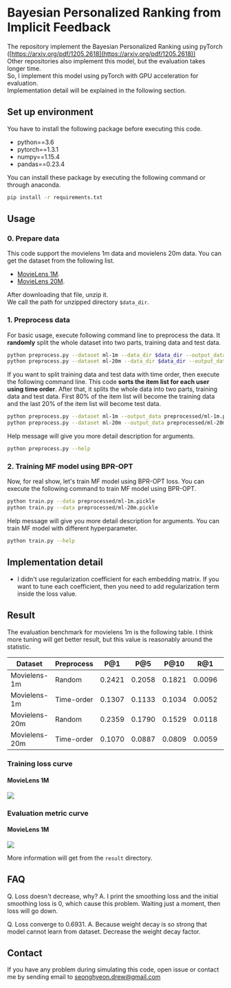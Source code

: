 Bayesian Personalized Ranking from Implicit Feedback
====================================================

The repository implement the Bayesian Personalized Ranking using pyTorch ([https://arxiv.org/pdf/1205.2618](https://arxiv.org/pdf/1205.2618))  
Other repositories also implement this model, but the evaluation takes longer time.  
So, I implement this model using pyTorch with GPU acceleration for evaluation.  
Implementation detail will be explained in the following section.  

## Set up environment

You have to install the following package before executing this code.

* python==3.6
* pytorch==1.3.1
* numpy==1.15.4
* pandas==0.23.4

You can install these package by executing the following command or through anaconda.

```bash
pip install -r requirements.txt
```

## Usage

### 0. Prepare data

This code support the movielens 1m data and movielens 20m data.
You can get the dataset from the following list.

* [MovieLens 1M](https://grouplens.org/datasets/movielens/1m/).
* [MovieLens 20M](https://grouplens.org/datasets/movielens/20m/).

After downloading that file, unzip it.  
We call the path for unzipped directory `$data_dir`.

### 1. Preprocess data

For basic usage, execute following command line to preprocess the data.
It **randomly** split the whole dataset into two parts, training data and test data.
```bash
python preprocess.py --dataset ml-1m --data_dir $data_dir --output_data preprocessed/ml-1m.pickle
python preprocess.py --dataset ml-20m --data_dir $data_dir --output_data preprocessed/ml-20m.pickle
```

If you want to split training data and test data with time order, then execute the following command line.
This code **sorts the item list for each user using time order**. After that, it splits the whole data into two parts, training data and test data.
First 80% of the item list will become the training data and the last 20% of the item list will become test data.
```bash
python preprocess.py --dataset ml-1m --output_data preprocessed/ml-1m.pickle --time_order
python preprocess.py --dataset ml-20m --output_data preprocessed/ml-20m.pickle --time_order
```

Help message will give you more detail description for arguments.

```bash
python preprocess.py --help
```

### 2. Training MF model using BPR-OPT

Now, for real show, let's train MF model using BPR-OPT loss.
You can execute the following command to train MF model using BPR-OPT.

```bash
python train.py --data preprocessed/ml-1m.pickle
python train.py --data preprocessed/ml-20m.pickle
```

Help message will give you more detail description for arguments.
You can train MF model with different hyperparameter.

```bash
python train.py --help
```

## Implementation detail

* I didn't use regularization coefficient for each embedding matrix. If you want
to tune each coefficient, then you need to add regularization term inside the loss
value.

## Result

The evaluation benchmark for movielens 1m is the following table.
I think more tuning will get better result, but this value is reasonably around the
statistic.

| Dataset       | Preprocess | P@1    | P@5    | P@10   | R@1    | R@5    | R@10   |
|---------------|------------|--------|--------|--------|--------|--------|--------|
| Movielens-1m  | Random     | 0.2421 | 0.2058 | 0.1821 | 0.0096 | 0.0392 | 0.0674 |
| Movielens-1m  | Time-order | 0.1307 | 0.1133 | 0.1034 | 0.0052 | 0.0216 | 0.0388 |
| Movielens-20m | Random     | 0.2359 | 0.1790 | 0.1529 | 0.0118 | 0.0395 | 0.0652 |
| Movielens-20m | Time-order | 0.1070 | 0.0887 | 0.0809 | 0.0059 | 0.0237 | 0.0431 |

### Training loss curve

#### MovieLens 1M

![](https://github.com/sh0416/bpr/blob/master/result/ml1m-loss.JPG)

### Evaluation metric curve

#### MovieLens 1M

![](https://github.com/sh0416/bpr/blob/master/result/ml1m-eval.JPG)

More information will get from the `result` directory.

## FAQ

Q. Loss doesn't decrease, why?
A. I print the smoothing loss and the initial smoothing loss is 0, which cause
this problem. Waiting just a moment, then loss will go down.

Q. Loss converge to 0.6931.
A. Because weight decay is so strong that model cannot learn from dataset.
Decrease the weight decay factor.

## Contact

If you have any problem during simulating this code, open issue or contact me
by sending email to seonghyeon.drew@gmail.com
